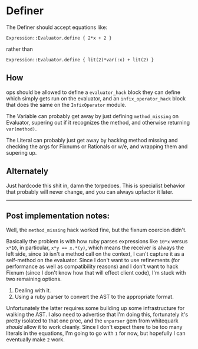 # Definer

The Definer should accept equations like:

    Expression::Evaluator.define { 2*x + 2 }

rather than

    Expression::Evaluator.define { lit(2)*var(:x) + lit(2) }

## How

ops should be allowed to define a `evaluator_hack` block they can define which
simply gets run on the evaluator, and an `infix_operator_hack` block that does
the same on the `InfixOperator` module.

The Variable can probably get away by just defining `method_missing` on
Evaluator, supering out if it recognizes the method, and otherwise returning
`var(method)`.

The Literal can probably just get away by hacking method missing and checking
the args for Fixnums or Rationals or w/e, and wrapping them and supering up.

## Alternately

Just hardcode this shit in, damn the torpedoes. This is specialist behavior that
probably will never change, and you can always upfactor it later.


------

## Post implementation notes:

Well, the `method_missing` hack worked fine, but the fixnum coercion didn't.

Basically the problem is with how ruby parses expressions like `10*x` versus
`x*10`, in particular, `x*y == x.*(y)`, which means the receiver is always the
left side, since `10` isn't a method call on the context, I can't capture it as
a self-method on the evaluator. Since I don't want to use refinements (for
performance as well as compatibility reasons) and I don't want to hack Fixnum
(since I don't know how that will effect client code), I'm stuck with two
remaining options.

1. Dealing with it.
2. Using a ruby parser to convert the AST to the appropriate format.

Unfortunately the latter requires some building up some infrastructure for
walking the AST. I also need to advertise that I'm doing this, fortunately it's
pretty isolated to that one proc, and the `unparser` gem from whitequark
*should* allow it to work cleanly. Since I don't expect there to be too many
literals in the equations, I'm going to go with `1` for now, but hopefully I can
eventually make `2` work.
